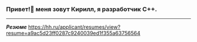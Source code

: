 ### Привет!👋 меня зовут Кирилл, я разработчик C++.
____
___Резюме___ https://hh.ru/applicant/resumes/view?resume=a9ac5d23ff0287c9240039ed1f355a63756564

<!--
**Stangar999/Stangar999** is a ✨ _special_ ✨ repository because its `README.md` (this file) appears on your GitHub profile.

Here are some ideas to get you started:

- 🔭 I’m currently working on ...
- 🌱 I’m currently learning ...
- 👯 I’m looking to collaborate on ...
- 🤔 I’m looking for help with ...
- 💬 Ask me about ...
- 📫 How to reach me: ...
- 😄 Pronouns: ...
- ⚡ Fun fact: ...
-->
